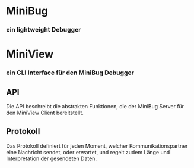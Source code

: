 # MiniBug

### ein lightweight Debugger

# MiniView 

### ein CLI Interface für den MiniBug Debugger

## API

Die API beschreibt die abstrakten Funktionen, die der MiniBug Server für den MiniView Client bereitstellt. 

## Protokoll

Das Protokoll definiert für jeden Moment, welcher Kommunikationspartner eine Nachricht sendet, oder erwartet, und regelt zudem Länge und Interpretation der gesendeten Daten.
